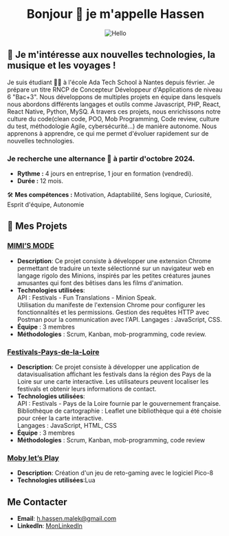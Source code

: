 <div align="center">
  
# Bonjour 👋 je m'appelle Hassen
</div>
 
<div align="center">
  <img src="https://media.giphy.com/media/xT9IgzoKnwFNmISR8I/giphy.gif" alt="Hello" />
</div>

## 👀 Je m'intéresse aux nouvelles technologies, la musique et les voyages !

Je suis étudiant 👨‍🎓 à l'école Ada Tech School à Nantes depuis février. Je prépare un titre RNCP de Concepteur Développeur d'Applications de niveau 6 "Bac+3". Nous développons de multiples projets en équipe dans lesquels nous abordons différents langages et outils comme Javascript, PHP, React, React Native, Python, MySQ. À travers ces projets, nous enrichissons notre culture du code(clean code, POO, Mob Programming, Code review, culture du test, méthodologie Agile, cybersécurité...) de manière autonome. Nous apprenons à apprendre, ce qui me permet d'évoluer rapidement sur de nouvelles technologies.

### Je recherche une alternance 💼 à partir d'octobre 2024.
- **Rythme :** 4 jours en entreprise, 1 jour en formation (vendredi).
- **Durée :** 12 mois.

 🛠️ **Mes compétences :** Motivation, Adaptabilité, Sens logique, Curiosité, Esprit d'équipe, Autonomie
 
 ## 📝  Mes Projets

### [MIMI’S MODE](https://github.com/HhassenMALEK/-Mimi-s-Mode.git)
- **Description**: Ce projet consiste à développer une extension Chrome permettant de traduire un texte sélectionné sur un navigateur web en langage rigolo des Minions, inspirés par les petites créatures jaunes amusantes qui font des bêtises dans les films d'animation.
- **Technologies utilisées**:<br>
API : Festivals - Fun Translations - Minion Speak. <br>
Utilisation du manifeste de l'extension Chrome pour configurer les fonctionnalités et les permissions.
Gestion des requêtes HTTP avec Postman pour la communication avec l'API.
Langages : JavaScript, CSS.
- **Équipe** : 3 membres
- **Méthodologies** : Scrum, Kanban, mob-programming, code review.
  
### [Festivals-Pays-de-la-Loire](https://github.com/HhassenMALEK/Festivals-Pays-de-la-Loire.git)
- **Description**: Ce projet consiste à développer une application de datavisualisation affichant les festivals dans la région des Pays de la Loire sur une carte interactive. Les utilisateurs peuvent localiser les festivals et obtenir leurs informations de contact.
- **Technologies utilisées**: <br>
API : Festivals - Pays de la Loire fournie par le gouvernement française. <br>
Bibliothèque de cartographie : Leaflet une bibliothèque qui a été choisie pour créer la carte interactive. <br>
Langages : JavaScript, HTML, CSS
- **Équipe** : 3 membres
- **Méthodologies** : Scrum, Kanban, mob-programming, code review

### [Moby let’s Play](https://github.com/HhassenMALEK/Moby-let-s-play.git)
- **Description**: Création d'un jeu de reto-gaming avec le logiciel Pico-8
- **Technologies utilisées**:Lua



## Me Contacter

- **Email**: h.hassen.malek@gmail.com
- **LinkedIn**: [MonLinkedIn](https://www.linkedin.com/in/hassenmalek/)

